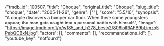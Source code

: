 {"tmdb_id": 100507, "title": "Choque", "original_title": "Choque", "slug_title": "choque", "date": "2005-11-26", "genre": [""], "score": "5.5/10", "synopsis": "A couple discovers a bumper car floor. When there some youngsters appear, the man gets caught into a personal battle with himself.", "image": "https://image.tmdb.org/t/p/w185_and_h278_bestv2/806lolRlAFB9bLimzo5PebQCBxN.jpg", "actors": [], "comments": [], "recommandations_id": [], "youtube_key": "notfound"}